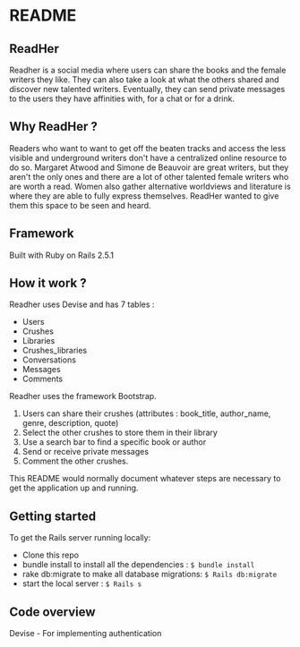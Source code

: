 # README

## ReadHer

Readher is a social media where users can share the books and the female writers they like. They can also take a look at what the others shared and discover new talented writers. Eventually, they can send private messages to the users they have affinities with, for a chat or for a drink.

## Why ReadHer ?

Readers who want to want to get off the beaten tracks and access the less visible and underground writers don't have a centralized online resource to do so. Margaret Atwood and Simone de Beauvoir are great writers, but they aren't the only ones and there are a lot of other talented female writers who are worth a read. Women also gather alternative worldviews and literature is where they are able to fully express themselves. ReadHer wanted to give them this space to be seen and heard.

## Framework

Built with Ruby on Rails 2.5.1

## How it work ?

Readher uses Devise and has 7 tables :
- Users
- Crushes
- Libraries
- Crushes_libraries
- Conversations
- Messages
- Comments

Readher uses the framework Bootstrap.

1. Users can share their crushes (attributes : book_title, author_name, genre, description, quote)
2. Select the other crushes to store them in their library
3. Use a search bar to find a specific book or author
4. Send or receive private messages
5. Comment the other crushes.

This README would normally document whatever steps are necessary to get the
application up and running.

## Getting started

To get the Rails server running locally:

- Clone this repo
- bundle install to install all the dependencies : ```$ bundle install```
- rake db:migrate to make all database migrations: ```$ Rails db:migrate```
- start the local server : ```$ Rails s```

## Code overview

Devise - For implementing authentication
